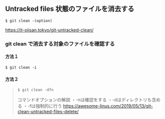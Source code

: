 ## Untracked files 状態のファイルを消去する

```
$ git clean -(option)
```

https://it-ojisan.tokyo/git-untracked-clean/

### git clean で消去する対象のファイルを確認する

#### 方法１
```
$ git clean -i
```

#### 方法２

> ```
> $ git clean -dfn
> ```
> コマンドオプションの解説
> ・-nは確認をする
> ・-dはディレクトリも含める
> ・-fは強制的に行う
https://awesome-linus.com/2019/05/13/git-clean-untracked-files-delete/
